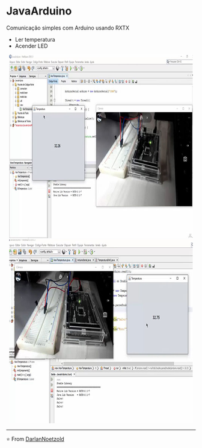 # JavaArduino
Comunicação simples com Arduino usando RXTX

* Ler temperatura
* Acender LED

<p align="center"> <img src="https://github.com/DarlanNoetzold/Projeto-Temperatura/blob/master/Proj_Arduino.jpg" /> <img src="https://github.com/DarlanNoetzold/Projeto-Temperatura/blob/master/Proj_Arduino2.jpg" /> </p>

---

⭐️ From [DarlanNoetzold](https://github.com/DarlanNoetzold)
